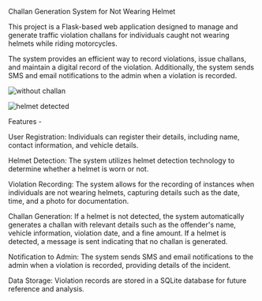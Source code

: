 Challan Generation System for Not Wearing Helmet

This project is a Flask-based web application designed to manage and generate traffic violation challans for individuals caught not wearing helmets while riding motorcycles. 

The system provides an efficient way to record violations, issue challans, and maintain a digital record of the violation. Additionally, the system sends SMS and email notifications to the admin when a violation is recorded.

![without challan](https://github.com/somia20/Challan-Generation-system-for-not-wearing-helmet/assets/108867754/6f86497c-8cb8-441b-a154-3dc395603a29)



![helmet detected](https://github.com/somia20/Challan-Generation-system-for-not-wearing-helmet/assets/108867754/21d42cfa-ee5f-43de-b1a3-092ed7e7d85e)





Features - 

User Registration: Individuals can register their details, including name, contact information, and vehicle details.

Helmet Detection: The system utilizes helmet detection technology to determine whether a helmet is worn or not.

Violation Recording: The system allows for the recording of instances when individuals are not wearing helmets, capturing details such as the date, time, and a photo for documentation.

Challan Generation: If a helmet is not detected, the system automatically generates a challan with relevant details such as the offender's name, vehicle information, violation date, and a fine amount. If a helmet is detected, a message is sent indicating that no challan is generated.

Notification to Admin: The system sends SMS and email notifications to the admin when a violation is recorded, providing details of the incident.

Data Storage: Violation records are stored in a SQLite database for future reference and analysis.


